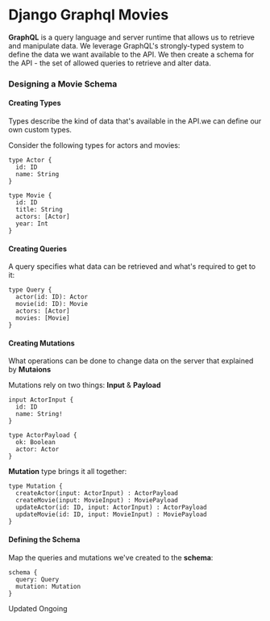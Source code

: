 # Django Graphql Movies
**GraphQL** is a query language and server runtime that 
allows us to retrieve and manipulate data.
We leverage GraphQL's strongly-typed system to define the data we want available to the API. We then create a schema 
for the API - the set of allowed queries to retrieve and alter data.

### Designing a Movie Schema

#### Creating Types
Types describe the kind of data that's available in the API.we can define our own custom types.

Consider the following types for actors and movies:
```.env
type Actor {  
  id: ID
  name: String
}

type Movie {  
  id: ID
  title: String
  actors: [Actor]
  year: Int
}
```
#### Creating Queries
A query specifies what data can be retrieved and what's required to get to it:
```.env
type Query {  
  actor(id: ID): Actor
  movie(id: ID): Movie
  actors: [Actor]
  movies: [Movie]
}
```
#### Creating Mutations
What operations can be done to change data on the server that explained by **Mutaions**

Mutations rely on two things: **Input** & **Payload**
```.env
input ActorInput {  
  id: ID
  name: String!
}

type ActorPayload {  
  ok: Boolean
  actor: Actor
}
```
**Mutation** type brings it all together:
```.env
type Mutation {  
  createActor(input: ActorInput) : ActorPayload
  createMovie(input: MovieInput) : MoviePayload
  updateActor(id: ID, input: ActorInput) : ActorPayload
  updateMovie(id: ID, input: MovieInput) : MoviePayload
}
```
#### Defining the Schema
Map the queries and mutations we've created to the **schema**:
```.env
schema {  
  query: Query
  mutation: Mutation
}
```

Updated Ongoing


